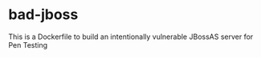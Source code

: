 # bad-jboss
This is a Dockerfile to build an intentionally vulnerable JBossAS server for Pen Testing

